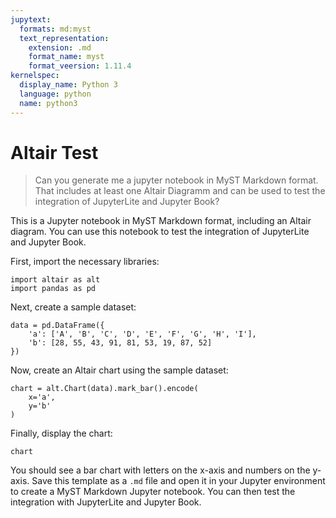 ```yaml
---
jupytext:
  formats: md:myst
  text_representation:
    extension: .md
    format_name: myst
    format_veersion: 1.11.4
kernelspec:
  display_name: Python 3
  language: python
  name: python3
---
```


# Altair Test

> Can you generate me a jupyter notebook in MyST Markdown format. That includes at least one Altair Diagramm and can be used to test the integration of JupyterLite and Jupyter Book?

This is a Jupyter notebook in MyST Markdown format, including an Altair diagram. You can use this notebook to test the integration of JupyterLite and Jupyter Book.

First, import the necessary libraries:

```{code-cell} ipython3
import altair as alt
import pandas as pd
```

Next, create a sample dataset:

```{code-cell} ipython3
data = pd.DataFrame({
    'a': ['A', 'B', 'C', 'D', 'E', 'F', 'G', 'H', 'I'],
    'b': [28, 55, 43, 91, 81, 53, 19, 87, 52]
})
```

Now, create an Altair chart using the sample dataset:

```{code-cell} ipython3
chart = alt.Chart(data).mark_bar().encode(
    x='a',
    y='b'
)
```

Finally, display the chart:

```{code-cell} ipython3
chart
```

You should see a bar chart with letters on the x-axis and numbers on the y-axis. Save this template as a `.md` file and open it in your Jupyter environment to create a MyST Markdown Jupyter notebook. You can then test the integration with JupyterLite and Jupyter Book.